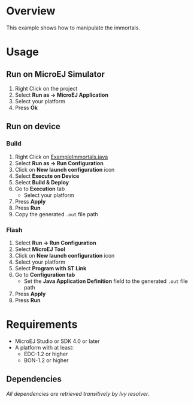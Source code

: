 # Overview
This example shows how to manipulate the immortals.

# Usage
## Run on MicroEJ Simulator
1. Right Click on the project
1. Select **Run as -> MicroEJ Application**
1. Select your platform 
1. Press **Ok**


## Run on device
### Build
1. Right Click on [ExampleImmortals.java](ej.examples.foundation.bon.immortals/src/main/java/ej/examples/foundation/bon/immortals/ExampleImmortals.java)
1. Select **Run as -> Run Configuration** 
1. Click on **New launch configuration** icon
1. Select **Execute on Device**
1. Select **Build & Deploy**
1. Go to **Execution** tab
	* Select your platform 
1. Press **Apply**
1. Press **Run**
1. Copy the generated `.out` file path

### Flash
1. Select **Run -> Run Configuration**
1. Select **MicroEJ Tool**
1. Click on **New launch configuration** icon
1. Select your platform 
1. Select **Program with ST Link**
1. Go to **Configuration tab**
	* Set the **Java Application Definition** field to the generated `.out` file path
1. Press **Apply**
1. Press **Run**

# Requirements
* MicroEJ Studio or SDK 4.0 or later
* A platform with at least:
	* EDC-1.2 or higher
	* BON-1.2 or higher

## Dependencies
_All dependencies are retrieved transitively by Ivy resolver_.
